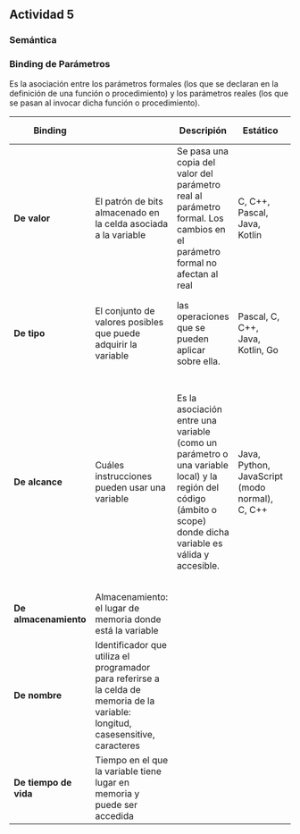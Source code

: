 ## Actividad 5

### Semántica

### Binding de Parámetros

Es la asociación entre los parámetros formales (los que se declaran en la definición de una función o procedimiento) y los parámetros reales (los que se pasan al invocar dicha función o procedimiento).

| Binding |  | Descripión | Estático | Dinámico | Ejemplo dinámico |
| --- | --- | --- | --- | --- | --- |
| **De valor** | El patrón de bits almacenado en la celda asociada a la variable  | Se pasa una copia del valor del parámetro real al parámetro formal. Los cambios en el parámetro formal no afectan al real | C, C++, Pascal, Java, Kotlin  | Python, JavaScript, PHP, Lua, Ruby  | Ej Javascript <br> function saludar({nombre, edad}) <br> {console.log(`Hola ${nombre}, tienes ${edad} años`);} <br><br> saludar({edad: 25, nombre: "Ana"}); |
| **De tipo**  | El conjunto de valores posibles que puede adquirir la variable  |  las operaciones que se pueden aplicar sobre ella.  | Pascal, C, C++, Java, Kotlin, Go  | Python, PHP, JavaScript, Perl, Ruby, LISP  | v = "Hola" #v es de tipo str <br> v = 123 # ahora v es de tipo int <br> v = [1, 2, 3]   # ahora v es una lista  |
| **De alcance** | Cuáles instrucciones pueden usar una variable | Es la asociación entre una variable (como un parámetro o una variable local) y la región del código (ámbito o scope) donde dicha variable es válida y accesible. | Java, Python, JavaScript (modo normal), C, C++ | Algunos modos en LISP, Perl antiguo, Shell scripts | Ejemplo LISP <br> (setq x 10) <br> (defun imprimir-x () <br> (print x)) <br><br> (defun cambiar-x () <br> (let ((x 20))    ;; en dynamic scoping, esta x se usa por imprimir-x <br> (imprimir-x))) <br> (cambiar-x) ;Imprime 20 si el lenguaje usa binding de alcance dinámico |
| **De almacenamiento** | Almacenamiento: el lugar de memoria donde está la variable | |  | |
| **De nombre**         | Identificador que utiliza el programador para referirse a la celda de memoria de la variable: longitud, casesensitive, caracteres | |  | |
| **De tiempo de vida** | Tiempo en el que la variable tiene lugar en memoria y puede ser accedida | |  | |